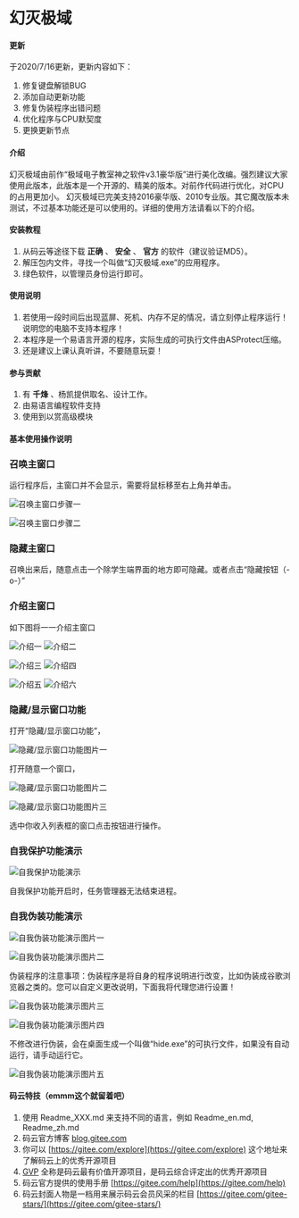 # 幻灭极域

#### 更新
于2020/7/16更新，更新内容如下：

1. 修复键盘解锁BUG
1. 添加自动更新功能
1. 修复伪装程序出错问题
1. 优化程序与CPU默契度
1. 更换更新节点


#### 介绍
幻灭极域由前作“极域电子教室神之软件v3.1豪华版”进行美化改编。强烈建议大家使用此版本，此版本是一个开源的、精美的版本。对前作代码进行优化，对CPU的占用更加小。
幻灭极域已完美支持2016豪华版、2010专业版。其它魔改版本未测试，不过基本功能还是可以使用的。详细的使用方法请看以下的介绍。

#### 安装教程

1.  从码云等途径下载 **正确** 、 **安全** 、 **官方** 的软件（建议验证MD5）。
2.  解压包内文件，寻找一个叫做“幻灭极域.exe”的应用程序。
3.  绿色软件，以管理员身份运行即可。

#### 使用说明

1.  若使用一段时间后出现蓝屏、死机、内存不足的情况，请立刻停止程序运行！说明您的电脑不支持本程序！
2.  本程序是一个易语言开源的程序，实际生成的可执行文件由ASProtect压缩。
3.  还是建议上课认真听讲，不要随意玩耍！

#### 参与贡献

1.  有 **千烽** 、杨凯提供取名、设计工作。
2.  由易语言编程软件支持
3.  使用到以赏高级模块

#### 基本使用操作说明

### 召唤主窗口
运行程序后，主窗口并不会显示，需要将鼠标移至右上角并单击。

![召唤主窗口步骤一](https://images.gitee.com/uploads/images/2020/0308/192845_b3774094_5210553.png "召唤主窗口步骤一.png")

![召唤主窗口步骤二](https://images.gitee.com/uploads/images/2020/0308/192925_b4385138_5210553.png "召唤主窗口步骤二.png")

### 隐藏主窗口

召唤出来后，随意点击一个除学生端界面的地方即可隐藏。或者点击“隐藏按钮（-o-）”

### 介绍主窗口
如下图将一一介绍主窗口

![介绍一](https://images.gitee.com/uploads/images/2020/0308/193409_418f14ab_5210553.png "介绍一.png")
![介绍二](https://images.gitee.com/uploads/images/2020/0308/194034_3ecf1e76_5210553.png "介绍二.png")

![介绍三](https://images.gitee.com/uploads/images/2020/0308/194404_53b444da_5210553.png "介绍三.png")
![介绍四](https://images.gitee.com/uploads/images/2020/0308/194537_16dffc37_5210553.png "介绍四.png")

![介绍五](https://images.gitee.com/uploads/images/2020/0308/194719_96e01f60_5210553.png "介绍五.png")
![介绍六](https://images.gitee.com/uploads/images/2020/0308/194841_dc86e3e3_5210553.png "介绍六.png")

### 隐藏/显示窗口功能

打开“隐藏/显示窗口功能”，

![隐藏/显示窗口功能图片一](https://images.gitee.com/uploads/images/2020/0308/194944_6b82966c_5210553.png "隐藏/显示窗口功能图片一.png")

打开随意一个窗口，

![隐藏/显示窗口功能图片二](https://images.gitee.com/uploads/images/2020/0308/195225_7912607e_5210553.png "隐藏/显示窗口功能图片二.png")

![隐藏/显示窗口功能图片三](https://images.gitee.com/uploads/images/2020/0308/195230_921b4a70_5210553.png "隐藏/显示窗口功能图片三.png")

选中你收入列表框的窗口点击按钮进行操作。

### 自我保护功能演示

![自我保护功能演示](https://images.gitee.com/uploads/images/2020/0308/195545_160090aa_5210553.png "自我保护功能演示.png")

自我保护功能开启时，任务管理器无法结束进程。

### 自我伪装功能演示

![自我伪装功能演示图片一](https://images.gitee.com/uploads/images/2020/0308/195728_252999e7_5210553.png "自我伪装功能演示图片一.png")

![自我伪装功能演示图片二](https://images.gitee.com/uploads/images/2020/0308/195732_19ecdac0_5210553.png "自我伪装功能演示图片二.png")

伪装程序的注意事项：伪装程序是将自身的程序说明进行改变，比如伪装成谷歌浏览器之类的。您可以自定义更改说明，下面我将代理您进行设置！

![自我伪装功能演示图片三](https://images.gitee.com/uploads/images/2020/0308/200029_e6b7076b_5210553.png "自我伪装功能演示图片三.png")

![自我伪装功能演示图片四](https://images.gitee.com/uploads/images/2020/0308/200036_55cfbf15_5210553.png "自我伪装功能演示图片四.png")

不修改进行伪装，会在桌面生成一个叫做“hide.exe”的可执行文件，如果没有自动运行，请手动运行它。

![自我伪装功能演示图片五](https://images.gitee.com/uploads/images/2020/0308/200100_c05be40a_5210553.png "自我伪装功能演示图片五.png")

#### 码云特技（emmm这个就留着吧）

1.  使用 Readme\_XXX.md 来支持不同的语言，例如 Readme\_en.md, Readme\_zh.md
2.  码云官方博客 [blog.gitee.com](https://blog.gitee.com)
3.  你可以 [https://gitee.com/explore](https://gitee.com/explore) 这个地址来了解码云上的优秀开源项目
4.  [GVP](https://gitee.com/gvp) 全称是码云最有价值开源项目，是码云综合评定出的优秀开源项目
5.  码云官方提供的使用手册 [https://gitee.com/help](https://gitee.com/help)
6.  码云封面人物是一档用来展示码云会员风采的栏目 [https://gitee.com/gitee-stars/](https://gitee.com/gitee-stars/)
